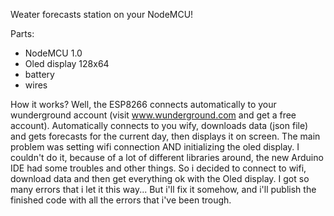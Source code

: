 Weater forecasts station on your NodeMCU!

Parts:
- NodeMCU 1.0
- Oled display 128x64
- battery
- wires

How it works?
Well, the ESP8266 connects automatically to your wunderground account (visit www.wunderground.com and get a free account).
Automatically connects to you wify, downloads data (json file) and gets forecasts for the current day, then displays it on screen.
The main problem was setting wifi connection AND initializing the oled display. I couldn't do it, because of a lot of different libraries around, the new Arduino IDE had some troubles and other things.
So i decided to connect to wifi, download data and then get everything ok with the Oled display.
I got so many errors that i let it this way...
But i'll fix it somehow, and i'll publish the finished code with all the errors that i've been trough.

